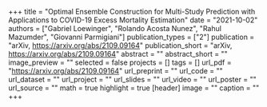 +++
title = "Optimal Ensemble Construction for Multi-Study Prediction with Applications to COVID-19 Excess Mortality Estimation"
date = "2021-10-02"
authors = ["Gabriel Loewinger", "Rolando Acosta Nunez", "Rahul Mazumder", "Giovanni Parmigiani"]
publication_types = ["2"]
publication = "arXiv, https://arxiv.org/abs/2109.09164"
publication_short = "arXiv, https://arxiv.org/abs/2109.09164"
abstract = ""
abstract_short = ""
image_preview = ""
selected = false
projects = []
tags = []
url_pdf = "https://arxiv.org/abs/2109.09164"
url_preprint = ""
url_code = ""
url_dataset = ""
url_project = ""
url_slides = ""
url_video = ""
url_poster = ""
url_source = ""
math = true
highlight = true
[header]
image = ""
caption = ""
+++
